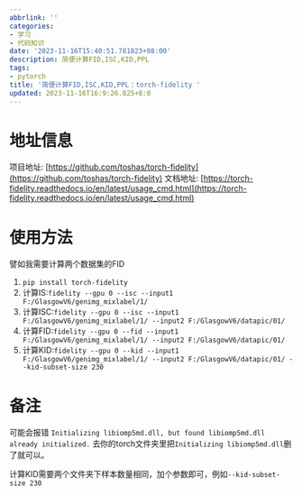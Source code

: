 ```yaml
---
abbrlink: ''
categories:
- 学习
- 代码知识
date: '2023-11-16T15:40:51.781823+08:00'
description: 简便计算FID,ISC,KID,PPL
tags:
- pytorch
title: '简便计算FID,ISC,KID,PPL：torch-fidelity '
updated: 2023-11-16T16:9:26.825+8:0
---
```

# 地址信息

项目地址:
[https://github.com/toshas/torch-fidelity](https://github.com/toshas/torch-fidelity)
文档地址:
[https://torch-fidelity.readthedocs.io/en/latest/usage_cmd.html](https://torch-fidelity.readthedocs.io/en/latest/usage_cmd.html)

# 使用方法

譬如我需要计算两个数据集的FID

1. `pip install torch-fidelity`
2. 计算IS:`fidelity --gpu 0 --isc --input1 F:/GlasgowV6/genimg_mixlabel/1/`
3. 计算ISC:`fidelity --gpu 0 --isc --input1 F:/GlasgowV6/genimg_mixlabel/1/ --input2 F:/GlasgowV6/datapic/01/`
4. 计算FID:`fidelity --gpu 0 --fid --input1 F:/GlasgowV6/genimg_mixlabel/1/ --input2 F:/GlasgowV6/datapic/01/`
5. 计算KID:`fidelity --gpu 0 --kid --input1 F:/GlasgowV6/genimg_mixlabel/1/ --input2 F:/GlasgowV6/datapic/01/ --kid-subset-size 230`

# 备注

可能会报错
`Initializing libiomp5md.dll, but found libiomp5md.dll already initialized.`
去你的torch文件夹里把`Initializing libiomp5md.dll`删了就可以。

计算KID需要两个文件夹下样本数量相同，加个参数即可，例如`--kid-subset-size 230`

